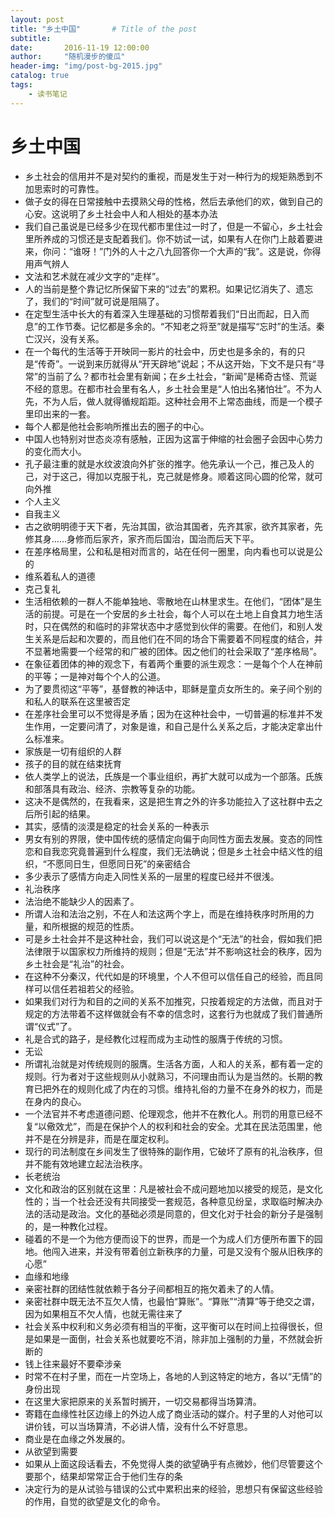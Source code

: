 ```yaml
---
layout: post
title: "乡土中国"       # Title of the post
subtitle:
date:       2016-11-19 12:00:00
author:     "随机漫步的傻瓜"
header-img: "img/post-bg-2015.jpg"
catalog: true
tags:
    - 读书笔记
---
```

# 乡土中国

- 乡土社会的信用并不是对契约的重视，而是发生于对一种行为的规矩熟悉到不加思索时的可靠性。
- 做子女的得在日常接触中去摸熟父母的性格，然后去承他们的欢，做到自己的心安。这说明了乡土社会中人和人相处的基本办法
- 我们自己虽说是已经多少在现代都市里住过一时了，但是一不留心，乡土社会里所养成的习惯还是支配着我们。你不妨试一试，如果有人在你门上敲着要进来，你问：“谁呀！”门外的人十之八九回答你一个大声的“我”。这是说，你得用声气辨人
- 文法和艺术就在减少文字的“走样”。
- 人的当前是整个靠记忆所保留下来的“过去”的累积。如果记忆消失了、遗忘了，我们的“时间”就可说是阻隔了。
- 在定型生活中长大的有着深入生理基础的习惯帮着我们“日出而起，日入而息”的工作节奏。记忆都是多余的。“不知老之将至”就是描写“忘时”的生活。秦亡汉兴，没有关系。
- 在一个每代的生活等于开映同一影片的社会中，历史也是多余的，有的只是“传奇”。一说到来历就得从“开天辟地”说起；不从这开始，下文不是只有“寻常”的当前了么？都市社会里有新闻；在乡土社会，“新闻”是稀奇古怪、荒诞不经的意思。在都市社会里有名人，乡土社会里是“人怕出名猪怕壮”。不为人先，不为人后，做人就得循规蹈距。这种社会用不上常态曲线，而是一个模子里印出来的一套。
- 每个人都是他社会影响所推出去的圈子的中心。
- 中国人也特别对世态炎凉有感触，正因为这富于伸缩的社会圈子会因中心势力的变化而大小。
- 孔子最注重的就是水纹波浪向外扩张的推字。他先承认一个己，推己及人的己，对于这己，得加以克服于礼，克己就是修身。顺着这同心圆的伦常，就可向外推
- 个人主义
- 自我主义
- 古之欲明明德于天下者，先治其国，欲治其国者，先齐其家，欲齐其家者，先修其身……身修而后家齐，家齐而后国治，国治而后天下平。
- 在差序格局里，公和私是相对而言的，站在任何一圈里，向内看也可以说是公的
- 维系着私人的道德
- 克己复礼
- 生活相依赖的一群人不能单独地、零散地在山林里求生。在他们，“团体”是生活的前提。可是在一个安居的乡土社会，每个人可以在土地上自食其力地生活时，只在偶然的和临时的非常状态中才感觉到伙伴的需要。在他们，和别人发生关系是后起和次要的，而且他们在不同的场合下需要着不同程度的结合，并不显著地需要一个经常的和广被的团体。因之他们的社会采取了“差序格局”。
- 在象征着团体的神的观念下，有着两个重要的派生观念：一是每个个人在神前的平等；一是神对每个个人的公道。
- 为了要贯彻这“平等”，基督教的神话中，耶稣是童贞女所生的。亲子间个别的和私人的联系在这里被否定
- 在差序社会里可以不觉得是矛盾；因为在这种社会中，一切普遍的标准并不发生作用，一定要问清了，对象是谁，和自己是什么关系之后，才能决定拿出什么标准来。
- 家族是一切有组织的人群
- 孩子的目的就在结束抚育
- 依人类学上的说法，氏族是一个事业组织，再扩大就可以成为一个部落。氏族和部落具有政治、经济、宗教等复杂的功能。
- 这决不是偶然的，在我看来，这是把生育之外的许多功能拉入了这社群中去之后所引起的结果。
- 其实，感情的淡漠是稳定的社会关系的一种表示
- 男女有别的界限，使中国传统的感情定向偏于向同性方面去发展。变态的同性恋和自我恋究竟普遍到什么程度，我们无法确说；但是乡土社会中结义性的组织，“不愿同日生，但愿同日死”的亲密结合
- 多少表示了感情方向走入同性关系的一层里的程度已经并不很浅。
- 礼治秩序
- 法治绝不能缺少人的因素了。
- 所谓人治和法治之别，不在人和法这两个字上，而是在维持秩序时所用的力量，和所根据的规范的性质。
- 可是乡土社会并不是这种社会，我们可以说这是个“无法”的社会，假如我们把法律限于以国家权力所维持的规则；但是“无法”并不影响这社会的秩序，因为乡土社会是“礼治”的社会。
- 在这种不分秦汉，代代如是的环境里，个人不但可以信任自己的经验，而且同样可以信任若祖若父的经验。
- 如果我们对行为和目的之间的关系不加推究，只按着规定的方法做，而且对于规定的方法带着不这样做就会有不幸的信念时，这套行为也就成了我们普通所谓“仪式”了。
- 礼是合式的路子，是经教化过程而成为主动性的服膺于传统的习惯。
- 无讼
- 所谓礼治就是对传统规则的服膺。生活各方面，人和人的关系，都有着一定的规则。行为者对于这些规则从小就熟习，不问理由而认为是当然的。长期的教育已把外在的规则化成了内在的习惯。维持礼俗的力量不在身外的权力，而是在身内的良心。
- 一个法官并不考虑道德问题、伦理观念，他并不在教化人。刑罚的用意已经不复“以儆效尤”，而是在保护个人的权利和社会的安全。尤其在民法范围里，他并不是在分辨是非，而是在厘定权利。
- 现行的司法制度在乡间发生了很特殊的副作用，它破坏了原有的礼治秩序，但并不能有效地建立起法治秩序。
- 长老统治
- 文化和政治的区别就在这里：凡是被社会不成问题地加以接受的规范，是文化性的；当一个社会还没有共同接受一套规范，各种意见纷呈，求取临时解决办法的活动是政治。文化的基础必须是同意的，但文化对于社会的新分子是强制的，是一种教化过程。
- 碰着的不是一个为他方便而设下的世界，而是一个为成人们方便所布置下的园地。他闯入进来，并没有带着创立新秩序的力量，可是又没有个服从旧秩序的心愿”
- 血缘和地缘
- 亲密社群的团结性就依赖于各分子间都相互的拖欠着未了的人情。
- 亲密社群中既无法不互欠人情，也最怕“算账”。“算账”“清算”等于绝交之谓，因为如果相互不欠人情，也就无需往来了
- 社会关系中权利和义务必须有相当的平衡，这平衡可以在时间上拉得很长，但是如果是一面倒，社会关系也就要吃不消，除非加上强制的力量，不然就会折断的
- 钱上往来最好不要牵涉亲
- 时常不在村子里，而在一片空场上，各地的人到这特定的地方，各以“无情”的身份出现
- 在这里大家把原来的关系暂时搁开，一切交易都得当场算清。
- 寄籍在血缘性社区边缘上的外边人成了商业活动的媒介。村子里的人对他可以讲价钱，可以当场算清，不必讲人情，没有什么不好意思。
- 商业是在血缘之外发展的。
- 从欲望到需要
- 如果从上面这段话看去，不免觉得人类的欲望确乎有点微妙，他们尽管要这个要那个，结果却常常正合于他们生存的条
- 决定行为的是从试验与错误的公式中累积出来的经验，思想只有保留这些经验的作用，自觉的欲望是文化的命令。
